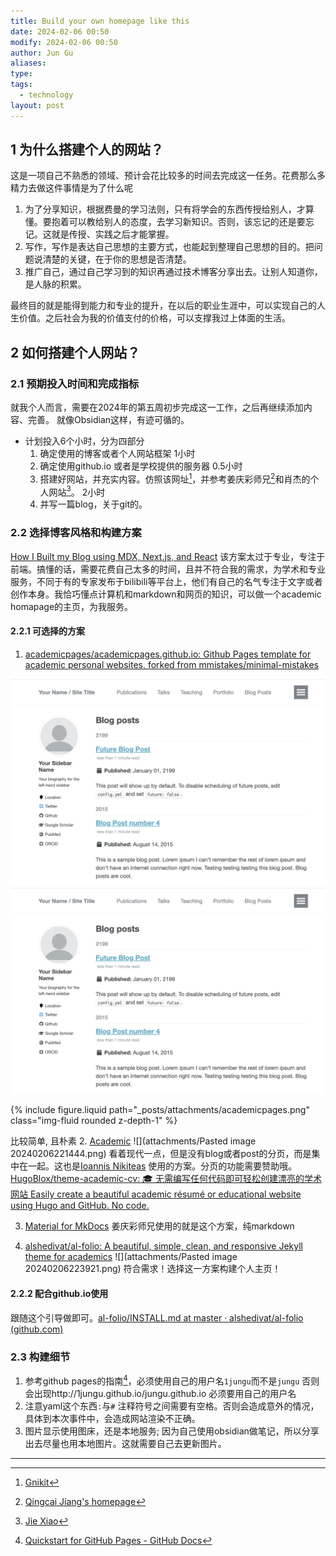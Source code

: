 ```yaml
---
title: Build your own homepage like this
date: 2024-02-06 00:50
modify: 2024-02-06 00:50
author: Jun Gu
aliases: 
type: 
tags:
  - technology
layout: post
---
```

## 1 为什么搭建个人的网站？

这是一项自己不熟悉的领域、预计会花比较多的时间去完成这一任务。花费那么多精力去做这件事情是为了什么呢

1. 为了分享知识，根据费曼的学习法则，只有将学会的东西传授给别人，才算懂。要抱着可以教给别人的态度，去学习新知识。否则，该忘记的还是要忘记。这就是传授、实践之后才能掌握。
2. 写作，写作是表达自己思想的主要方式，也能起到整理自己思想的目的。把问题说清楚的关键，在于你的思想是否清楚。
3. 推广自己，通过自己学习到的知识再通过技术博客分享出去。让别人知道你，是人脉的积累。

最终目的就是能得到能力和专业的提升，在以后的职业生涯中，可以实现自己的人生价值。之后社会为我的价值支付的价格，可以支撑我过上体面的生活。

## 2 如何搭建个人网站？
### 2.1 预期投入时间和完成指标
就我个人而言，需要在2024年的第五周初步完成这一工作，之后再继续添加内容、完善。
就像Obsidian这样，有迹可循的。

- 计划投入6个小时，分为四部分
	1.  确定使用的博客或者个人网站框架 1小时
	2.  确定使用github.io 或者是学校提供的服务器 0.5小时
	3.  搭建好网站，并充实内容。仿照该网址[^1]，并参考姜庆彩师兄[^2]和肖杰的个人网站[^3]。 2小时
	4. 并写一篇blog，关于git的。

### 2.2 选择博客风格和构建方案

[How I Built my Blog using MDX, Next.js, and React](https://www.joshwcomeau.com/blog/how-i-built-my-blog/) 该方案太过于专业，专注于前端。搞懂的话，需要花费自己太多的时间，且并不符合我的需求，为学术和专业服务，不同于有的专家发布于bilibili等平台上，他们有自己的名气专注于文字或者创作本身。我恰巧懂点计算机和markdown和网页的知识，可以做一个academic homapage的主页，为我服务。

#### 2.2.1 可选择的方案
1. [academicpages/academicpages.github.io: Github Pages template for academic personal websites, forked from mmistakes/minimal-mistakes](https://github.com/academicpages/academicpages.github.io)

![academicpages](../_posts/attachments/academicpages.png)
![academicpages](_posts/attachments/academicpages.png)

<div class="row mt-3">
    <div class="col-sm mt-3 mt-md-0">
        {% include figure.liquid path="_posts/attachments/academicpages.png" class="img-fluid rounded z-depth-1" %}
    </div>
</div>

比较简单, 且朴素
2. [Academic](https://academic-demo.netlify.app/)
![](attachments/Pasted image 20240206221444.png)
看着现代一点，但是没有blog或者post的分页，而是集中在一起。这也是[Ioannis Nikiteas](https://gnikit.github.io/) 使用的方案。分页的功能需要赞助哦。[HugoBlox/theme-academic-cv: 🎓 无需编写任何代码即可轻松创建漂亮的学术网站 Easily create a beautiful academic résumé or educational website using Hugo and GitHub. No code.](https://github.com/HugoBlox/theme-academic-cv) 

3. [Material for MkDocs](https://squidfunk.github.io/mkdocs-material/) 姜庆彩师兄使用的就是这个方案，纯markdown

1. [alshedivat/al-folio: A beautiful, simple, clean, and responsive Jekyll theme for academics](https://github.com/alshedivat/al-folio) ![](attachments/Pasted image 20240206223921.png)
符合需求！选择这一方案构建个人主页！

#### 2.2.2 配合github.io使用

跟随这个引导做即可。[al-folio/INSTALL.md at master · alshedivat/al-folio (github.com)](https://github.com/alshedivat/al-folio/blob/master/INSTALL.md)


### 2.3 构建细节

1. 参考github pages的指南[^4]，必须使用自己的用户名`1jungu`而不是`jungu` 否则会出现http://1jungu.github.io/jungu.github.io 必须要用自己的用户名
2. 注意yaml这个东西`:`与`#` 注释符号之间需要有空格。否则会造成意外的情况，具体到本次事件中，会造成网站渲染不正确。
3.  图片显示使用图床，还是本地服务; 因为自己使用obsidian做笔记，所以分享出去尽量也用本地图片。这就需要自己去更新图片。


---
[^1]: [Gnikit](https://gnikit.github.io/)
[^2]: [Qingcai Jiang's homepage](https://qcjiang.github.io/)
[^3]: [Jie Xiao](https://jiexiaou.github.io/)
[^4]: [Quickstart for GitHub Pages - GitHub Docs](https://docs.github.com/en/pages/quickstart)
